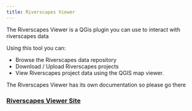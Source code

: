 ```yaml
---
title: Riverscapes Viewer
---
```


The Riverscapes Viewer is a QGis plugin you can use to interact with riverscapes data

Using this tool you can:

* Browse the Riverscapes data repository
* Download / Upload Riverscapes projects
* View Riverscapes project data using the QGIS map viewer.

The Riverscapes Viewer has its own documentation so please go there 

### [Riverscapes Viewer Site](https://riverscapes.github.io/RiverscapesToolbar/)